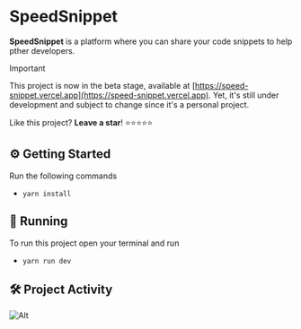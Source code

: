 # SpeedSnippet

**SpeedSnippet** is a platform where you can share your code snippets to help pther developers.

> [!IMPORTANT]  
> This project is now in the beta stage, available at [https://speed-snippet.vercel.app](https://speed-snippet.vercel.app). Yet, it's still under development and subject to change since it's a personal project.


Like this project? **Leave a star**! ⭐⭐⭐⭐⭐

## ⚙️ Getting Started

Run the following commands

- `yarn install`

## 🚀 Running

To run this project open your terminal and run

- `yarn run dev`

## 🛠️ Project Activity

![Alt](https://repobeats.axiom.co/api/embed/3d19be24c0d5efeba949257cf2e915a12ab8c00f.svg "Repobeats analytics image")

